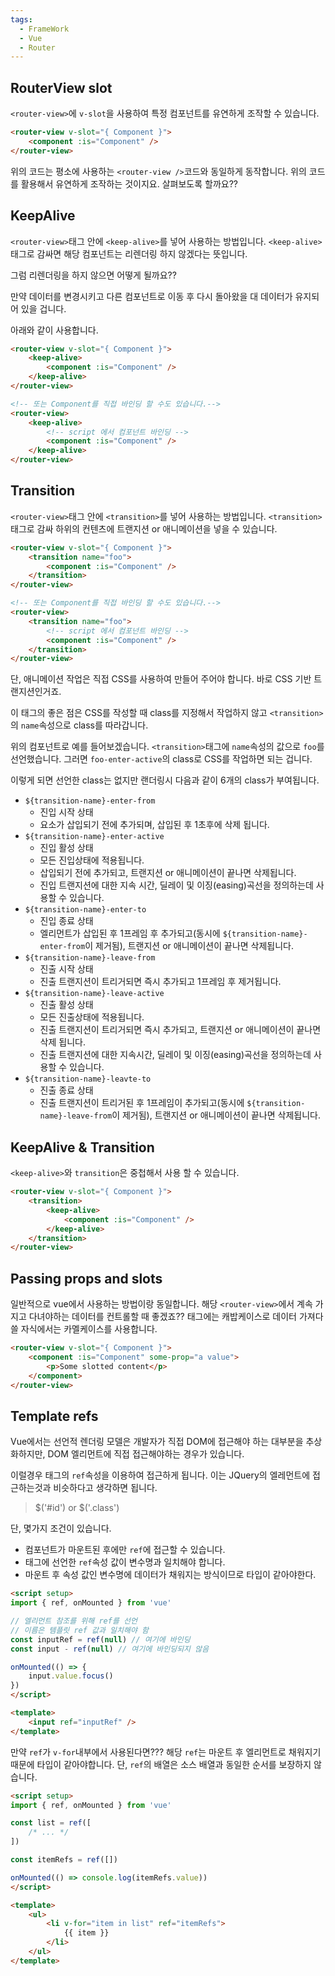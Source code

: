 ```yaml
---
tags:
  - FrameWork
  - Vue
  - Router
---
```

## RouterView slot
`<router-view>`에 `v-slot`을 사용하여 특정 컴포넌트를 유연하게 조작할 수 있습니다.

```html
<router-view v-slot="{ Component }">
    <component :is="Component" />
</router-view>
```

위의 코드는 평소에 사용하는 `<router-view />`코드와 동일하게 동작합니다.
위의 코드를 활용해서 유연하게 조작하는 것이지요. 살펴보도록 할까요??

## KeepAlive
`<router-view>`태그 안에 `<keep-alive>`를 넣어 사용하는 방법입니다.
`<keep-alive>`태그로 감싸면 해당 컴포넌트는 리렌더링 하지 않겠다는 뜻입니다.

그럼 리렌더링을 하지 않으면 어떻게 될까요??

만약 데이터를 변경시키고 다른 컴포넌트로 이동 후 다시 돌아왔을 대 데이터가 유지되어 있을 겁니다.

아래와 같이 사용합니다.

```html
<router-view v-slot="{ Component }">
    <keep-alive>
        <component :is="Component" />
    </keep-alive>
</router-view>

<!-- 또는 Component를 직접 바인딩 할 수도 있습니다.-->
<router-view>
    <keep-alive>
        <!-- script 에서 컴포넌트 바인딩 -->
        <component :is="Component" />
    </keep-alive>
</router-view>
```

## Transition
`<router-view>`태그 안에 `<transition>`를 넣어 사용하는 방법입니다.
`<transition>`태그로 감싸 하위의 컨텐츠에 트랜지션 or 애니메이션을 넣을 수 있습니다.

```html
<router-view v-slot="{ Component }">
    <transition name="foo">
        <component :is="Component" />
    </transition>
</router-view>

<!-- 또는 Component를 직접 바인딩 할 수도 있습니다.-->
<router-view>
    <transition name="foo">
        <!-- script 에서 컴포넌트 바인딩 -->
        <component :is="Component" />
    </transition>
</router-view>
```

단, 애니메이션 작업은 직접 CSS를 사용하여 만들어 주어야 합니다.
바로 CSS 기반 트랜지션인거죠.

이 태그의 좋은 점은 CSS를 작성할 때 class를 지정해서 작업하지 않고 `<transition>`의 `name`속성으로 class를 따라갑니다.

위의 컴포넌트로 예를 들어보겠습니다.
`<transition>`태그에 `name`속성의 값으로 `foo`를 선언했습니다.
그러면 `foo-enter-active`의 class로 CSS를 작업하면 되는 겁니다.

이렇게 되면 선언한 class는 없지만 랜더링시 다음과 같이 6개의 class가 부여됩니다.

* `${transition-name}-enter-from`
    * 진입 시작 상태
    * 요소가 삽입되기 전에 추가되며, 삽입된 후 1초후에 삭제 됩니다.
* `${transition-name}-enter-active`
    * 진입 활성 상태
    * 모든 진입상태에 적용됩니다.
    * 삽입되기 전에 추가되고, 트랜지션 or 애니메이션이 끝나면 삭제됩니다.
    * 진입 트랜지션에 대한 지속 시간, 딜레이 및 이징(easing)곡선을 정의하는데 사용할 수 있습니다.
* `${transition-name}-enter-to`
    * 진입 종료 상태
    * 엘리먼트가 삽입된 후 1프레임 후 추가되고(동시에 `${transition-name}-enter-from`이 제거됨), 트랜지션 or 애니메이션이 끝나면 삭제됩니다.
* `${transition-name}-leave-from`
    * 진출 시작 상태
    * 진출 트랜지션이 트리거되면 즉시 추가되고 1프레임 후 제거됩니다.
* `${transition-name}-leave-active`
    * 진출 활성 상태
    * 모든 진출상태에 적용됩니다.
    * 진출 트랜지션이 트리거되면 즉시 추가되고, 트랜지션 or 애니메이션이 끝나면 삭제 됩니다.
    * 진출 트랜지션에 대한 지속시간, 딜레이 및 이징(easing)곡선을 정의하는데 사용할 수 있습니다.
* `${transition-name}-leavte-to`
    * 진출 종료 상태
    * 진출 트랜지션이 트리거된 후 1프레임이 추가되고(동시에 `${transition-name}-leave-from`이 제거됨), 트랜지션 or 애니메이션이 끝나면 삭제됩니다.

## KeepAlive & Transition
`<keep-alive>`와 `transition`은 중첩해서 사용 할 수 있습니다.

```html
<router-view v-slot="{ Component }">
    <transition>
        <keep-alive>
            <component :is="Component" />
        </keep-alive>
    </transition>
</router-view>
```

## Passing props and slots
일반적으로 vue에서 사용하는 방법이랑 동일합니다.
해당 `<router-view>`에서 계속 가지고 다녀야하는 데이터를 컨트롤할 때 좋겠죠??
태그에는 캐밥케이스로 데이터 가져다 쓸 자식에서는 카멜케이스를 사용합니다.

```html
<router-view v-slot="{ Component }">
    <component :is="Component" some-prop="a value">
        <p>Some slotted content</p>
    </component>
</router-view>
```

## Template refs
Vue에서는 선언적 렌더링 모델은 개발자가 직접 DOM에 접근해야 하는 대부분을 추상화하지만, DOM 엘리먼트에 직접 접근해야하는 경우가 있습니다.

이럴경우 태그의 `ref`속성을 이용하여 접근하게 됩니다.
이는 JQuery의 엘레먼트에 접근하는것과 비슷하다고 생각하면 됩니다.

>$('#id') or $('.class') 

단, 몇가지 조건이 있습니다.

* 컴포넌트가 마운트된 후에만 `ref`에 접근할 수 있습니다.
* 태그에 선언한 `ref`속성 값이 변수명과 일치해야 합니다.
* 마운트 후 속성 값인 변수명에 데이터가 채워지는 방식이므로 타입이 같아야한다.

```html
<script setup>
import { ref, onMounted } from 'vue'

// 엘리먼트 참조를 위해 ref를 선언
// 이름은 템플릿 ref 값과 일치해야 함
const inputRef = ref(null) // 여기에 바인딩
const input - ref(null) // 여기에 바인딩되지 않음

onMounted(() => {
    input.value.focus()
})
</script>

<template>
    <input ref="inputRef" />
</template>
```

만약 `ref`가 `v-for`내부에서 사용된다면???
해당 `ref`는 마운트 후 엘리먼트로 채워지기 때문에 타입이 같아야합니다.
단, `ref`의 배열은 소스 배열과 동일한 순서를 보장하지 않습니다.

```html
<script setup>
import { ref, onMounted } from 'vue'

const list = ref([
    /* ... */
])

const itemRefs = ref([])

onMounted(() => console.log(itemRefs.value))
</script>

<template>
    <ul>
        <li v-for="item in list" ref="itemRefs">
            {{ item }}
        </li>
    </ul>
</template>
```